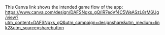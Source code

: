This Canva link shows the intended game flow of the app:
https://www.canva.com/design/DAFSNgxs_gQ/IR7eoVf4C5WeASzL8rM6Ug/view?utm_content=DAFSNgxs_gQ&utm_campaign=designshare&utm_medium=link2&utm_source=sharebutton